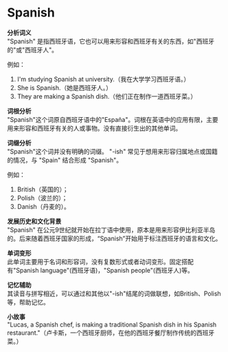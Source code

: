 # Spanish

**分析词义**  
"Spanish" 是指西班牙语，它也可以用来形容和西班牙有关的东西，如"西班牙的"或"西班牙人"。

  

例如：

  

1.  I'm studying Spanish at university.（我在大学学习西班牙语。）
2.  She is Spanish.（她是西班牙人。）
3.  They are making a Spanish dish.（他们正在制作一道西班牙菜。）

  

**词根分析**  
"Spanish"这个词原自西班牙语中的"España"。词根在英语中的应用有限，主要用来形容和西班牙有关的人或事物。没有直接衍生出的其他单词。

  

**词缀分析**  
"Spanish"这个词并没有明确的词缀。 "-ish" 常见于想用来形容归属地点或国籍的情况，与 "Spain" 结合形成 "Spanish"。

  

例如：

  

1.  British（英国的）；
2.  Polish（波兰的）；
3.  Danish（丹麦的）。

  

**发展历史和文化背景**  
"Spanish" 在公元9世纪就开始在拉丁语中使用，原本是用来形容伊比利亚半岛的。后来随着西班牙国家的形成，“Spanish”开始用于标注西班牙的语言和文化。

  

**单词变形**  
此单词主要用于名词和形容词，没有复数形式或者动词变形。固定搭配有"Spanish language"(西班牙语)，"Spanish people"(西班牙人)等。

  

**记忆辅助**  
其读音与拼写相近，可以通过和其他以"-ish"结尾的词做联想，如British、Polish等，帮助记忆。

  

**小故事**  
"Lucas, a Spanish chef, is making a traditional Spanish dish in his Spanish restaurant."（卢卡斯，一个西班牙厨师，在他的西班牙餐厅制作传统的西班牙菜。）
